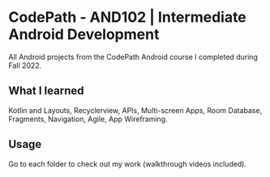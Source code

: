 # CodePath - AND102 | Intermediate Android Development

All Android projects from the CodePath Android course I completed during Fall 2022.

## What I learned

Kotlin and Layouts, Recyclerview, APIs, Multi-screen Apps, Room Database, Fragments, Navigation, Agile, App Wireframing.

## Usage

Go to each folder to check out my work (walkthrough videos included).

